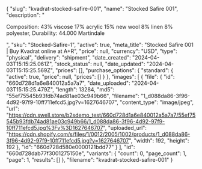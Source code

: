 {
  "slug": "kvadrat-stocked-safire-001",
  "name": "Stocked Safire 001",
  "description": "<p>Composition: 43% viscose 17% acrylic 15% new wool 8% linen 8% polyester, Durability: 44.000 Martindale</p>",
  "sku": "Stocked-Safire-1",
  "active": true,
  "meta_title": "Stocked Safire 001 | Buy Kvadrat online at A+R",
  "price": null,
  "currency": "USD",
  "type": "physical",
  "delivery": "shipment",
  "date_created": "2024-04-03T15:15:25.061Z",
  "stock_status": null,
  "date_updated": "2024-04-03T15:15:25.569Z",
  "prices": [],
  "purchase_options": {
    "standard": {
      "active": true,
      "price": null,
      "prices": []
    }
  },
  "images": [
    {
      "file": {
        "id": "660d728d1a6e840012a5a7a7",
        "date_uploaded": "2024-04-03T15:15:25.479Z",
        "length": 13284,
        "md5": "55ef75545b93fdb74ad81ae03c949b66",
        "filename": "1_d088da86-3f96-4d92-97f9-10ff711efcd5.jpg?v=1627646707",
        "content_type": "image/jpeg",
        "url": "https://cdn.swell.store/b2sdemo_test/660d728d1a6e840012a5a7a7/55ef75545b93fdb74ad81ae03c949b66/1_d088da86-3f96-4d92-97f9-10ff711efcd5.jpg%3Fv%3D1627646707",
        "uploaded_url": "https://cdn.shopify.com/s/files/1/0012/2005/1002/products/1_d088da86-3f96-4d92-97f9-10ff711efcd5.jpg?v=1627646707",
        "width": 192,
        "height": 192
      },
      "id": "660d728d580e0000121bdd77"
    }
  ],
  "id": "660d728dab77f3001275150e",
  "variants": {
    "count": 0,
    "page_count": 1,
    "page": 1,
    "results": []
  },
  "filename": "kvadrat-stocked-safire-001"
}